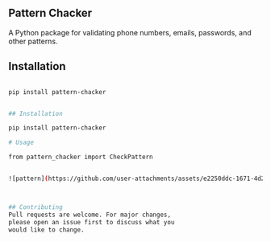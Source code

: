## Pattern Chacker

A Python package for validating phone numbers, emails, passwords, and other patterns.

## Installation
```bash

pip install pattern-chacker


## Installation

pip install pattern-chacker

# Usage

from pattern_chacker import CheckPattern


![pattern](https://github.com/user-attachments/assets/e2250ddc-1671-4d27-b99a-f3b1db9ce183)



## Contributing
Pull requests are welcome. For major changes,
please open an issue first to discuss what you
would like to change.
